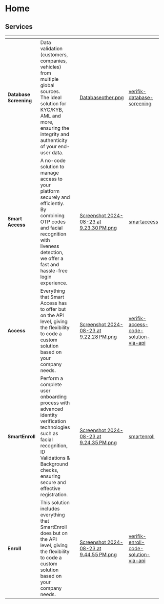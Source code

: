 # Home

## Services&#x20;

<table data-view="cards"><thead><tr><th></th><th></th><th></th><th data-hidden data-card-cover data-type="files"></th><th data-hidden data-card-target data-type="content-ref"></th></tr></thead><tbody><tr><td><strong>Database Screening</strong></td><td>Data validation (customers, companies, vehicles) from multiple global sources. The ideal solution for KYC/KYB, AML and more, ensuring the integrity and authenticity of your end-user data.</td><td></td><td><a href="https://3837106321-files.gitbook.io/~/files/v0/b/gitbook-x-prod.appspot.com/o/spaces%2FhfLoKpmSMVbW1nu6SbSu%2Fuploads%2Fx5In0yCgzgX6OwSrNsaj%2FDatabaseother.png?alt=media&#x26;token=2cdbad90-17de-4df6-a8ef-931da5df3e28">Databaseother.png</a></td><td><a href="services/verifik-database-screening">verifik-database-screening</a></td></tr><tr><td><strong>Smart Access</strong></td><td>A no-code solution to manage access to your platform securely and efficiently.  By combining OTP codes and facial recognition with liveness detection, we offer a fast and hassle-free login experience.</td><td></td><td><a href="https://3837106321-files.gitbook.io/~/files/v0/b/gitbook-x-prod.appspot.com/o/spaces%2FhfLoKpmSMVbW1nu6SbSu%2Fuploads%2FOhv8q1DYZIoNK5jWPaqa%2FScreenshot%202024-08-23%20at%209.23.30%E2%80%AFPM.png?alt=media&#x26;token=fdbc1252-a9ad-4635-847c-eb8cd7b86584">Screenshot 2024-08-23 at 9.23.30 PM.png</a></td><td><a href="services/smartaccess">smartaccess</a></td></tr><tr><td><strong>Access</strong></td><td>Everything that Smart Access has to offer but on the API level, giving the flexibility to code a custom solution based on your company needs.</td><td></td><td><a href="https://3837106321-files.gitbook.io/~/files/v0/b/gitbook-x-prod.appspot.com/o/spaces%2FhfLoKpmSMVbW1nu6SbSu%2Fuploads%2F9X6Znw7N1iHJnIf4N3WI%2FScreenshot%202024-08-23%20at%209.22.28%E2%80%AFPM.png?alt=media&#x26;token=87c425e4-b8a3-438f-91ae-d653906fc6ef">Screenshot 2024-08-23 at 9.22.28 PM.png</a></td><td><a href="services/verifik-access-code-solution-via-api">verifik-access-code-solution-via-api</a></td></tr><tr><td><strong>SmartEnroll</strong></td><td>Perform a complete user onboarding process with advanced identity verification technologies such as facial recognition, ID Validations &#x26; Background checks, ensuring secure and effective registration.</td><td></td><td><a href="https://3837106321-files.gitbook.io/~/files/v0/b/gitbook-x-prod.appspot.com/o/spaces%2FhfLoKpmSMVbW1nu6SbSu%2Fuploads%2FE9DpCP617Bp0ofF2qCPK%2FScreenshot%202024-08-23%20at%209.24.35%E2%80%AFPM.png?alt=media&#x26;token=178eb085-4547-426f-9115-6ed0e0c55f5f">Screenshot 2024-08-23 at 9.24.35 PM.png</a></td><td><a href="services/smartenroll">smartenroll</a></td></tr><tr><td><strong>Enroll</strong></td><td>This solution includes everything that SmartEnroll does but on the API level, giving the flexibility to code a custom solution based on your company needs.</td><td></td><td><a href="https://3837106321-files.gitbook.io/~/files/v0/b/gitbook-x-prod.appspot.com/o/spaces%2FhfLoKpmSMVbW1nu6SbSu%2Fuploads%2FZMaEiwKf9epumPxHcUPA%2FScreenshot%202024-08-23%20at%209.44.55%E2%80%AFPM.png?alt=media&#x26;token=2bca8c52-2d6d-4341-9a8a-a450187108b6">Screenshot 2024-08-23 at 9.44.55 PM.png</a></td><td><a href="services/verifik-enroll-code-solution-via-api">verifik-enroll-code-solution-via-api</a></td></tr></tbody></table>
